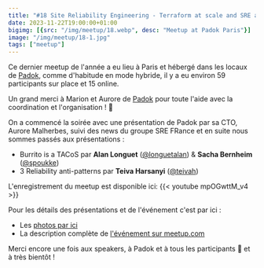 ```yaml
---
title: "#18 Site Reliability Engineering - Terraform at scale and SRE anti-patterns 🚀"
date: 2023-11-22T19:00:00+01:00
bigimg: [{src: "/img/meetup/18.webp", desc: "Meetup at Padok Paris"}]
image: "/img/meetup/18-1.jpg"
tags: ["meetup"]
---
```


Ce dernier meetup de l'année a eu lieu à Paris et hébergé dans les locaux de [Padok](https://www.padok.fr/), comme d'habitude en mode hybride, il y a eu environ 59 participants sur place et 15 online. 

Un grand merci à Marion et Aurore de [Padok](https://www.padok.fr/) pour toute l'aide avec la coordination et l'organisation ! 🙏 

On a commencé la soirée avec une présentation de Padok par sa CTO, Aurore Malherbes, suivi des news du groupe SRE FRance et en suite nous sommes passés aux présentations :


* Burrito is a TACoS par **Alan Longuet** ([@longuetalan](https://twitter.com/LonguetAlan)) & **Sacha Bernheim** ([@spoukke](https://twitter.com/spoukke))
* 3 Reliability anti-patterns par **Teiva Harsanyi** ([@teivah](https://twitter.com/teivah))

<!--more-->

L'enregistrement du meetup est disponible ici:
{{< youtube mpOGwttM_v4 >}}


Pour les détails des présentations et de l'événement c'est par ici :

* Les [photos par ici](https://www.meetup.com/site-reliability-engineering-france/photos/34049818/)
* La description complète de [l'événement sur meetup.com](https://www.meetup.com/site-reliability-engineering-france/events/296967843/)

Merci encore une fois aux speakers, à Padok et à tous les participants 🙏 et à très bientôt !
